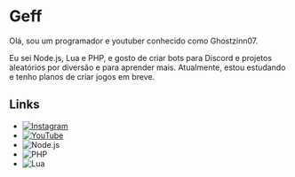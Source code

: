 <!DOCTYPE html>
<html>
  <head>
    <meta charset="utf-8">
    <meta property="og:image" content="https://media.discordapp.net/attachments/1102020756608647229/1102036130540568777/GridArt_20230429_215340333.png" />
  </head>
  <body>
    <h1>Geff</h1>
    <p>Olá, sou um programador e youtuber conhecido como Ghostzinn07.</p>
    <p>Eu sei Node.js, Lua e PHP, e gosto de criar bots para Discord e projetos aleatórios por diversão e para aprender mais. Atualmente, estou estudando e tenho planos de criar jogos em breve.</p>
    <h2>Links</h2>
    <ul>
      <li>
        <a href="https://www.instagram.com/Ghostzinn07/">
          <img alt="Instagram" src="https://img.shields.io/badge/-Instagram-E4405F?style=flat-square&logo=instagram&logoColor=white" />
        </a>
      </li>
      <li>
        <a href="https://www.youtube.com/c/Ghostzinn07">
          <img alt="YouTube" src="https://img.shields.io/badge/-YouTube-FF0000?style=flat-square&logo=youtube&logoColor=white" />
        </a>
      </li>
      <li>
        <img alt="Node.js" src="https://img.shields.io/badge/-Node.js-339933?style=flat-square&logo=Node.js&logoColor=white" />
      </li>
      <li>
        <img alt="PHP" src="https://img.shields.io/badge/-PHP-777BB4?style=flat-square&logo=PHP&logoColor=white" />
      </li>
      <li>
        <img alt="Lua" src="https://img.shields.io/badge/-Lua-2C2D72?style=flat-square&logo=Lua&logoColor=white" />
      </li>
    </ul>
  </body>
</html>
